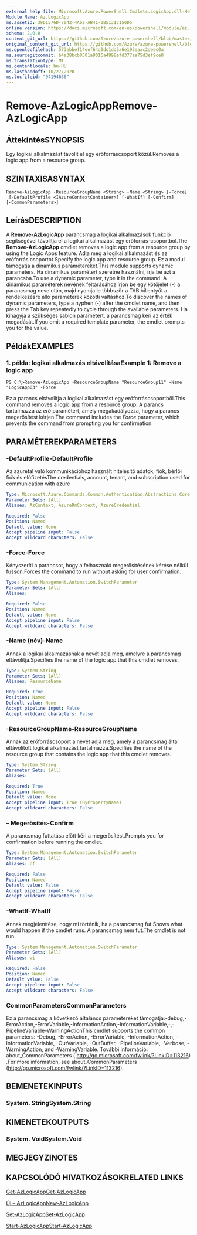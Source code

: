 ```yaml
---
external help file: Microsoft.Azure.PowerShell.Cmdlets.LogicApp.dll-Help.xml
Module Name: Az.LogicApp
ms.assetid: 39D1576D-7042-4A62-AB41-0B5131C150D5
online version: https://docs.microsoft.com/en-us/powershell/module/az.logicapp/remove-azlogicapp
schema: 2.0.0
content_git_url: https://github.com/Azure/azure-powershell/blob/master/src/LogicApp/LogicApp/help/Remove-AzLogicApp.md
original_content_git_url: https://github.com/Azure/azure-powershell/blob/master/src/LogicApp/LogicApp/help/Remove-AzLogicApp.md
ms.openlocfilehash: 573ebbef14eef64d0dc1dd5a6e193eaac2deec0a
ms.sourcegitcommit: b4a38bcb0501a9016a4998efd377aa75d3ef9ce8
ms.translationtype: MT
ms.contentlocale: hu-HU
ms.lasthandoff: 10/27/2020
ms.locfileid: "94194666"
---
```

# <span data-ttu-id="c7330-101">Remove-AzLogicApp</span><span class="sxs-lookup"><span data-stu-id="c7330-101">Remove-AzLogicApp</span></span>

## <span data-ttu-id="c7330-102">Áttekintés</span><span class="sxs-lookup"><span data-stu-id="c7330-102">SYNOPSIS</span></span>
<span data-ttu-id="c7330-103">Egy logikai alkalmazást távolít el egy erőforráscsoport közül.</span><span class="sxs-lookup"><span data-stu-id="c7330-103">Removes a logic app from a resource group.</span></span>

## <span data-ttu-id="c7330-104">SZINTAXISA</span><span class="sxs-lookup"><span data-stu-id="c7330-104">SYNTAX</span></span>

```
Remove-AzLogicApp -ResourceGroupName <String> -Name <String> [-Force]
 [-DefaultProfile <IAzureContextContainer>] [-WhatIf] [-Confirm] [<CommonParameters>]
```

## <span data-ttu-id="c7330-105">Leírás</span><span class="sxs-lookup"><span data-stu-id="c7330-105">DESCRIPTION</span></span>
<span data-ttu-id="c7330-106">A **Remove-AzLogicApp** parancsmag a logikai alkalmazások funkció segítségével távolítja el a logikai alkalmazást egy erőforrás-csoportból.</span><span class="sxs-lookup"><span data-stu-id="c7330-106">The **Remove-AzLogicApp** cmdlet removes a logic app from a resource group by using the Logic Apps feature.</span></span>
<span data-ttu-id="c7330-107">Adja meg a logikai alkalmazást és az erőforrás csoportot.</span><span class="sxs-lookup"><span data-stu-id="c7330-107">Specify the logic app and resource group.</span></span>
<span data-ttu-id="c7330-108">Ez a modul támogatja a dinamikus paramétereket.</span><span class="sxs-lookup"><span data-stu-id="c7330-108">This module supports dynamic parameters.</span></span>
<span data-ttu-id="c7330-109">Ha dinamikus paramétert szeretne használni, írja be azt a parancsba.</span><span class="sxs-lookup"><span data-stu-id="c7330-109">To use a dynamic parameter, type it in the command.</span></span>
<span data-ttu-id="c7330-110">A dinamikus paraméterek nevének feltárásához írjon be egy kötőjelet (-) a parancsmag neve után, majd nyomja le többször a TAB billentyűt a rendelkezésre álló paraméterek közötti váltáshoz.</span><span class="sxs-lookup"><span data-stu-id="c7330-110">To discover the names of dynamic parameters, type a hyphen (-) after the cmdlet name, and then press the Tab key repeatedly to cycle through the available parameters.</span></span>
<span data-ttu-id="c7330-111">Ha kihagyja a szükséges sablon paramétert, a parancsmag kéri az érték megadását.</span><span class="sxs-lookup"><span data-stu-id="c7330-111">If you omit a required template parameter, the cmdlet prompts you for the value.</span></span>

## <span data-ttu-id="c7330-112">Példák</span><span class="sxs-lookup"><span data-stu-id="c7330-112">EXAMPLES</span></span>

### <span data-ttu-id="c7330-113">1. példa: logikai alkalmazás eltávolítása</span><span class="sxs-lookup"><span data-stu-id="c7330-113">Example 1: Remove a logic app</span></span>
```
PS C:\>Remove-AzLogicApp -ResourceGroupName "ResourceGroup11" -Name "LogicApp03" -Force
```

<span data-ttu-id="c7330-114">Ez a parancs eltávolítja a logikai alkalmazást egy erőforráscsoportből.</span><span class="sxs-lookup"><span data-stu-id="c7330-114">This command removes a logic app from a resource group.</span></span>
<span data-ttu-id="c7330-115">A parancs tartalmazza az *erő* paramétert, amely megakadályozza, hogy a parancs megerősítést kérjen.</span><span class="sxs-lookup"><span data-stu-id="c7330-115">The command includes the *Force* parameter, which prevents the command from prompting you for confirmation.</span></span>

## <span data-ttu-id="c7330-116">PARAMÉTEREK</span><span class="sxs-lookup"><span data-stu-id="c7330-116">PARAMETERS</span></span>

### <span data-ttu-id="c7330-117">-DefaultProfile</span><span class="sxs-lookup"><span data-stu-id="c7330-117">-DefaultProfile</span></span>
<span data-ttu-id="c7330-118">Az azuretal való kommunikációhoz használt hitelesítő adatok, fiók, bérlői fiók és előfizetés</span><span class="sxs-lookup"><span data-stu-id="c7330-118">The credentials, account, tenant, and subscription used for communication with azure</span></span>

```yaml
Type: Microsoft.Azure.Commands.Common.Authentication.Abstractions.Core.IAzureContextContainer
Parameter Sets: (All)
Aliases: AzContext, AzureRmContext, AzureCredential

Required: False
Position: Named
Default value: None
Accept pipeline input: False
Accept wildcard characters: False
```

### <span data-ttu-id="c7330-119">-Force</span><span class="sxs-lookup"><span data-stu-id="c7330-119">-Force</span></span>
<span data-ttu-id="c7330-120">Kényszeríti a parancsot, hogy a felhasználó megerősítésének kérése nélkül fusson.</span><span class="sxs-lookup"><span data-stu-id="c7330-120">Forces the command to run without asking for user confirmation.</span></span>

```yaml
Type: System.Management.Automation.SwitchParameter
Parameter Sets: (All)
Aliases:

Required: False
Position: Named
Default value: None
Accept pipeline input: False
Accept wildcard characters: False
```

### <span data-ttu-id="c7330-121">-Name (név)</span><span class="sxs-lookup"><span data-stu-id="c7330-121">-Name</span></span>
<span data-ttu-id="c7330-122">Annak a logikai alkalmazásnak a nevét adja meg, amelyre a parancsmag eltávolítja.</span><span class="sxs-lookup"><span data-stu-id="c7330-122">Specifies the name of the logic app that this cmdlet removes.</span></span>

```yaml
Type: System.String
Parameter Sets: (All)
Aliases: ResourceName

Required: True
Position: Named
Default value: None
Accept pipeline input: False
Accept wildcard characters: False
```

### <span data-ttu-id="c7330-123">-ResourceGroupName</span><span class="sxs-lookup"><span data-stu-id="c7330-123">-ResourceGroupName</span></span>
<span data-ttu-id="c7330-124">Annak az erőforráscsoport a nevét adja meg, amely a parancsmag által eltávolított logikai alkalmazást tartalmazza.</span><span class="sxs-lookup"><span data-stu-id="c7330-124">Specifies the name of the resource group that contains the logic app that this cmdlet removes.</span></span>

```yaml
Type: System.String
Parameter Sets: (All)
Aliases:

Required: True
Position: Named
Default value: None
Accept pipeline input: True (ByPropertyName)
Accept wildcard characters: False
```

### <span data-ttu-id="c7330-125">– Megerősítés</span><span class="sxs-lookup"><span data-stu-id="c7330-125">-Confirm</span></span>
<span data-ttu-id="c7330-126">A parancsmag futtatása előtt kéri a megerősítést.</span><span class="sxs-lookup"><span data-stu-id="c7330-126">Prompts you for confirmation before running the cmdlet.</span></span>

```yaml
Type: System.Management.Automation.SwitchParameter
Parameter Sets: (All)
Aliases: cf

Required: False
Position: Named
Default value: False
Accept pipeline input: False
Accept wildcard characters: False
```

### <span data-ttu-id="c7330-127">-WhatIf</span><span class="sxs-lookup"><span data-stu-id="c7330-127">-WhatIf</span></span>
<span data-ttu-id="c7330-128">Annak megjelenítése, hogy mi történik, ha a parancsmag fut.</span><span class="sxs-lookup"><span data-stu-id="c7330-128">Shows what would happen if the cmdlet runs.</span></span>
<span data-ttu-id="c7330-129">A parancsmag nem fut.</span><span class="sxs-lookup"><span data-stu-id="c7330-129">The cmdlet is not run.</span></span>

```yaml
Type: System.Management.Automation.SwitchParameter
Parameter Sets: (All)
Aliases: wi

Required: False
Position: Named
Default value: False
Accept pipeline input: False
Accept wildcard characters: False
```

### <span data-ttu-id="c7330-130">CommonParameters</span><span class="sxs-lookup"><span data-stu-id="c7330-130">CommonParameters</span></span>
<span data-ttu-id="c7330-131">Ez a parancsmag a következő általános paramétereket támogatja:-debug,-ErrorAction,-ErrorVariable,-InformationAction,-InformationVariable,-,-PipelineVariable-WarningAction</span><span class="sxs-lookup"><span data-stu-id="c7330-131">This cmdlet supports the common parameters: -Debug, -ErrorAction, -ErrorVariable, -InformationAction, -InformationVariable, -OutVariable, -OutBuffer, -PipelineVariable, -Verbose, -WarningAction, and -WarningVariable.</span></span> <span data-ttu-id="c7330-132">További információ: about_CommonParameters ( http://go.microsoft.com/fwlink/?LinkID=113216) .</span><span class="sxs-lookup"><span data-stu-id="c7330-132">For more information, see about_CommonParameters (http://go.microsoft.com/fwlink/?LinkID=113216).</span></span>

## <span data-ttu-id="c7330-133">BEMENETEK</span><span class="sxs-lookup"><span data-stu-id="c7330-133">INPUTS</span></span>

### <span data-ttu-id="c7330-134">System. String</span><span class="sxs-lookup"><span data-stu-id="c7330-134">System.String</span></span>

## <span data-ttu-id="c7330-135">KIMENETEK</span><span class="sxs-lookup"><span data-stu-id="c7330-135">OUTPUTS</span></span>

### <span data-ttu-id="c7330-136">System. Void</span><span class="sxs-lookup"><span data-stu-id="c7330-136">System.Void</span></span>

## <span data-ttu-id="c7330-137">MEGJEGYZI</span><span class="sxs-lookup"><span data-stu-id="c7330-137">NOTES</span></span>

## <span data-ttu-id="c7330-138">KAPCSOLÓDÓ HIVATKOZÁSOK</span><span class="sxs-lookup"><span data-stu-id="c7330-138">RELATED LINKS</span></span>

[<span data-ttu-id="c7330-139">Get-AzLogicApp</span><span class="sxs-lookup"><span data-stu-id="c7330-139">Get-AzLogicApp</span></span>](./Get-AzLogicApp.md)

[<span data-ttu-id="c7330-140">Új – AzLogicApp</span><span class="sxs-lookup"><span data-stu-id="c7330-140">New-AzLogicApp</span></span>](./New-AzLogicApp.md)

[<span data-ttu-id="c7330-141">Set-AzLogicApp</span><span class="sxs-lookup"><span data-stu-id="c7330-141">Set-AzLogicApp</span></span>](./Set-AzLogicApp.md)

[<span data-ttu-id="c7330-142">Start-AzLogicApp</span><span class="sxs-lookup"><span data-stu-id="c7330-142">Start-AzLogicApp</span></span>](./Start-AzLogicApp.md)


